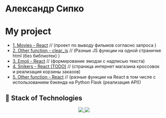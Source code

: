 # Александр Сипко

# My project

+ [1. Movies - React](https://alexandersipko.github.io/movie/) // (проект по выводу фильмов согласно запроса ) </br>
+ [2. Other function - clear_js](https://alexandersipko.github.io/avsipko.github.io/) // (Разные JS функции на одной страничке html (без библиотек) ) </br>
+ [3. Emoji - React](https://meme-emoji.netlify.app) // (формирование эмодзи с надписью текста)</br>
+ [4. Snikers - React (TODO)](https://superlative-kelpie-b634cd.netlify.app) // (страница интернет магазина кроссовок и реализация корзины заказов) </br>
+ [5. Other function - React](https://alexandersipko.github.io/react-function/) // (разные функции на React в том числе с использованием бэкенда на Python Flask (реализация API))

## 🚀 Stack of Technologies
<p align="center">
  <a href="https://skillicons.dev/">
    <img src="https://skillicons.dev/icons?i=bash,lua,neovim,git,gitlab,github,githubactions,py,django,redis,postgres,nginx,docker,kubernetes,html,css,javascript,typescript,react,aws,gcp&perline=7&theme=dark" />
  </a>
  <a href="https://github.com/AlexanderSipko/?tab=repositories">
    <img src="https://github-readme-stats.vercel.app/api/top-langs/?username=AlexanderSipko&layout=compact&hide_border=true&hide_title=true&count_private=true&include_all_commits=true&show_icons=true&bg_color=00000000&text_color=c3c6ce&icon_color=4e64f7" />
  </a>
</p>
